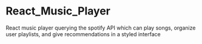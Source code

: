 # React_Music_Player
React music player querying the spotify API which can play songs, organize user playlists, and give recommendations in a styled interface
